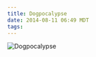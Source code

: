 ```yaml
---
title: Dogpocalypse
date: 2014-08-11 06:49 MDT
tags:
---
```


<img src="/images/dogpocalypse_manvsmagic.png" alt="Dogpocalypse" />
